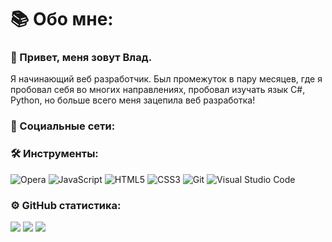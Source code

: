 <h1>📚 Обо мне:</h1>
<h3>👋 Привет, меня зовут Влад.</h3>


Я начинающий веб разработчик. Был промежуток в пару месяцев, где я пробовал себя во многих направлениях, пробовал изучать язык C#, Python, но больше всего меня зацепила веб разработка!

### 🤝 Социальные сети:

### 🛠 Инструменты:

![Opera](https://img.shields.io/badge/Opera-FF1B2D?style=for-the-badge&logo=Opera&logoColor=white)
![JavaScript](https://img.shields.io/badge/javascript-%23323330.svg?style=for-the-badge&logo=javascript&logoColor=%23F7DF1E)
![HTML5](https://img.shields.io/badge/html5-%23E34F26.svg?style=for-the-badge&logo=html5&logoColor=white)
![CSS3](https://img.shields.io/badge/css3-%231572B6.svg?style=for-the-badge&logo=css3&logoColor=white)
![Git](https://img.shields.io/badge/git-%23F05033.svg?style=for-the-badge&logo=git&logoColor=white)
![Visual Studio Code](https://img.shields.io/badge/Visual%20Studio%20Code-0078d7.svg?style=for-the-badge&logo=visual-studio-code&logoColor=white)


### ⚙️ GitHub статистика:

![](https://github-profile-summary-cards.vercel.app/api/cards/profile-details?username=pr1memur&theme=tokyonight)
![](https://github-profile-summary-cards.vercel.app/api/cards/stats?username=pr1memur&theme=tokyonight)
![](https://github-profile-summary-cards.vercel.app/api/cards/repos-per-language?username=pr1memur&theme=tokyonight)
